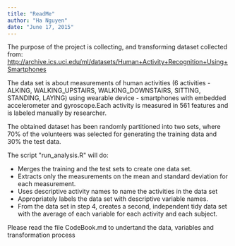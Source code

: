 ```yaml
---
title: "ReadMe"
author: "Ha Nguyen"
date: "June 17, 2015"
---
```


The purpose of the project is collecting, and transforming dataset collected from: 
http://archive.ics.uci.edu/ml/datasets/Human+Activity+Recognition+Using+Smartphones

The data set is about measurements of human activities (6 activities - ALKING, WALKING_UPSTAIRS, WALKING_DOWNSTAIRS, SITTING, STANDING, LAYING) using wearable device - smartphones with embedded accelerometer and gyroscope.Each activity is measured in 561 features and is labeled manually by researcher. 

The obtained dataset has been randomly partitioned into two sets, where 70% of the volunteers was selected for generating the training data and 30% the test data. 

The script "run_analysis.R" will do:

* Merges the training and the test sets to create one data set.
* Extracts only the measurements on the mean and standard deviation for each measurement. 
* Uses descriptive activity names to name the activities in the data set
* Appropriately labels the data set with descriptive variable names. 
* From the data set in step 4, creates a second, independent tidy data set with the average of each variable for each activity and each subject.

Please read the file CodeBook.md to undertand the data, variables and transformation process 
